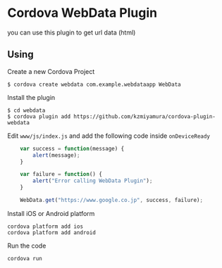 # Cordova WebData Plugin

you can use this plugin to get url data (html)

## Using

Create a new Cordova Project

    $ cordova create webdata com.example.webdataapp WebData
    
Install the plugin

    $ cd webdata
    $ cordova plugin add https://github.com/kzmiyamura/cordova-plugin-webdata
    

Edit `www/js/index.js` and add the following code inside `onDeviceReady`

```js
    var success = function(message) {
        alert(message);
    }

    var failure = function() {
        alert("Error calling WebData Plugin");
    }

    WebData.get("https://www.google.co.jp", success, failure);
```

Install iOS or Android platform

    cordova platform add ios
    cordova platform add android
    
Run the code

    cordova run 

